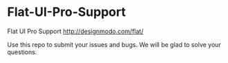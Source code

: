 Flat-UI-Pro-Support
===================

Flat UI Pro Support
http://designmodo.com/flat/

Use this repo to submit your issues and bugs. We will be glad to solve your questions.
